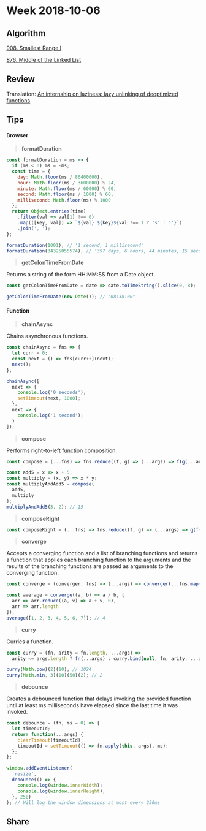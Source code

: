 # Week 2018-10-06

## Algorithm

[908. Smallest Range I](https://leetcode.com/problems/smallest-range-i/description/)

[876. Middle of the Linked List](https://leetcode.com/problems/middle-of-the-linked-list/description/)

## Review

Translation: [An internship on laziness: lazy unlinking of deoptimized functions](https://github.com/RogerZZZZZ/V8-blog/tree/master/Lazy-unlinking-of-deoptimized-functions)

## Tips

#### Browser

> **formatDuration**

```javascript
const formatDuration = ms => {
  if (ms < 0) ms = -ms;
  const time = {
    day: Math.floor(ms / 86400000),
    hour: Math.floor(ms / 3600000) % 24,
    minute: Math.floor(ms / 60000) % 60,
    second: Math.floor(ms / 1000) % 60,
    millisecond: Math.floor(ms) % 1000
  };
  return Object.entries(time)
    .filter(val => val[1] !== 0)
    .map(([key, val]) => `${val} ${key}${val !== 1 ? 's' : ''}`)
    .join(', ');
};

formatDuration(1001); // '1 second, 1 millisecond'
formatDuration(34325055574); // '397 days, 6 hours, 44 minutes, 15 seconds, 574 milliseconds'
```

> **getColonTimeFromDate**

Returns a string of the form HH:MM:SS from a Date object.

```javascript
const getColonTimeFromDate = date => date.toTimeString().slice(0, 8);

getColonTimeFromDate(new Date()); // "08:38:00"
```

#### Function

> **chainAsync**

Chains asynchronous functions.

```javascript
const chainAsync = fns => {
  let curr = 0;
  const next = () => fns[curr++](next);
  next();
};

chainAsync([
  next => {
    console.log('0 seconds');
    setTimeout(next, 1000);
  },
  next => {
    console.log('1 second');
  }
]);
```

> **compose**

Performs right-to-left function composition.

```javascript
const compose = (...fns) => fns.reduce((f, g) => (...args) => f(g(...args)));

const add5 = x => x + 5;
const multiply = (x, y) => x * y;
const multiplyAndAdd5 = compose(
  add5,
  multiply
);
multiplyAndAdd5(5, 2); // 15
```

> **composeRight**

```javascript
const composeRight = (...fns) => fns.reduce((f, g) => (...args) => g(f(...args)));
```

> **converge**

Accepts a converging function and a list of branching functions and returns a function that applies each branching function to the arguments and the results of the branching functions are passed as arguments to the converging function.

```javascript
const converge = (converger, fns) => (...args) => converger(...fns.map(fn => fn.apply(null, args)));

const average = converge((a, b) => a / b, [
  arr => arr.reduce((a, v) => a + v, 0),
  arr => arr.length
]);
average([1, 2, 3, 4, 5, 6, 7]); // 4
```

> **curry**

Curries a function.

```javascript
const curry = (fn, arity = fn.length, ...args) =>
  arity <= args.length ? fn(...args) : curry.bind(null, fn, arity, ...args);

curry(Math.pow)(2)(10); // 1024
curry(Math.min, 3)(10)(50)(2); // 2
```

> **debounce**

Creates a debounced function that delays invoking the provided function until at least ms milliseconds have elapsed since the last time it was invoked.

```javascript
const debounce = (fn, ms = 0) => {
  let timeoutId;
  return function(...args) {
    clearTimeout(timeoutId);
    timeoutId = setTimeout(() => fn.apply(this, args), ms);
  };
};

window.addEventListener(
  'resize',
  debounce(() => {
    console.log(window.innerWidth);
    console.log(window.innerHeight);
  }, 250)
); // Will log the window dimensions at most every 250ms
```

## Share